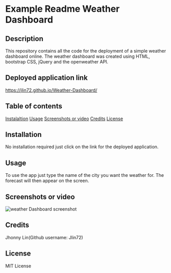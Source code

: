 # Example Readme Weather Dashboard
## Description 
  This repository contains all the code for the deployment of a simple weather dashboard online. The weather dashboard was created using HTML, bootstrap CSS, jQuery and the openweather API.
## Deployed application link
  https://jlin72.github.io/Weather-Dashboard/
## Table of contents
  [Instalaltion](#installation)
  [Usage](#usage)
  [Screenshots or video](#screenshots-or-video)
  [Credits](#Credits)
  [License](#License)
## Installation
  No installation required just click on the link for the deployed application.
## Usage
  To use the app just type the name of the city you want the weather for. The forecast will then appear on the screen.
## Screenshots or video
  ![weather Dashboard screenshot](https://i.imgur.com/jlrt9lV.png)
  
  
## Credits
  Jhonny Lin(Github username: Jlin72)
## License
  MIT License
